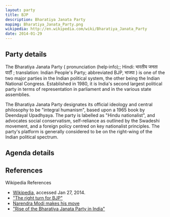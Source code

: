```yaml
---
layout: party
title: BJP
description: Bharatiya Janata Party
mapimg: Bharatiya_Janata_Party.png
wikipedia: http://en.wikipedia.com/wiki/Bharatiya_Janata_Party
date: 2014-01-29
---
```

## Party details
The Bharatiya Janata Party ( pronunciation (help·info);; Hindi: भारतीय जनता पार्टी ; translation: Indian People's Party; abbreviated BJP, भाजपा ) is one of the two major parties in the Indian political system, the other being the Indian National Congress. Established in 1980, it is India's second largest political party in terms of representation in parliament and in the various state assemblies.

The Bharatiya Janata Party designates its official ideology and central philosophy to be "integral humanism", based upon a 1965 book by Deendayal Upadhyaya. The party is labelled as "Hindu nationalist", and advocates social conservatism, self-reliance as outlined by the Swadeshi movement, and a foreign policy centred on key nationalist principles. The party's platform is generally considered to be on the right-wing of the Indian political spectrum.


## Agenda details


## References
Wikipedia References
- [Wikipedia]({{page.wikipedia}}), accessed Jan 27, 2014.
- ["The right turn for BJP"][wiki1]
- [Narendra Modi makes his move][wiki2]
- ["Rise of the Bharatiya Janata Party in India"][wiki3]

[wiki1]: http://www.indianexpress.com/news/the-right-turn-for-bjp/966276/
[wiki2]: http://www.bbc.co.uk/news/world-asia-india-18352532
[wiki3]: http://students.washington.edu/nupsa/Docs/Volume2/DiSilvio.pdf
